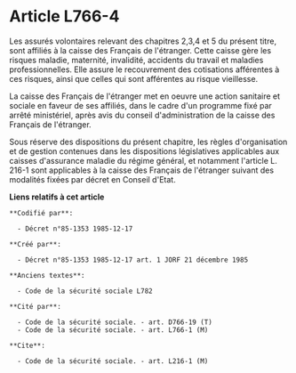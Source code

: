 # Article L766-4

Les assurés volontaires relevant des chapitres 2,3,4 et 5 du présent titre, sont affiliés à la caisse des Français de
l'étranger. Cette caisse   gère les risques maladie, maternité, invalidité, accidents du travail et maladies
professionnelles. Elle assure le recouvrement des cotisations afférentes à ces risques, ainsi que celles qui sont afférentes
au risque vieillesse. 

La caisse des Français de l'étranger met en oeuvre une action sanitaire et sociale en faveur de ses affiliés, dans le cadre
d'un programme fixé par arrêté ministériel, après avis du conseil d'administration de la caisse des Français de l'étranger. 

Sous réserve des dispositions du présent chapitre, les règles d'organisation et de gestion contenues dans les dispositions
législatives applicables aux caisses d'assurance maladie du régime général, et notamment l'article L. 216-1 sont applicables
à la caisse des Français de l'étranger suivant des modalités fixées par décret en Conseil d'Etat.

**Liens relatifs à cet article**

	**Codifié par**:

	  - Décret n°85-1353 1985-12-17

	**Créé par**:

	  - Décret n°85-1353 1985-12-17 art. 1 JORF 21 décembre 1985

	**Anciens textes**:

	  - Code de la sécurité sociale L782

	**Cité par**:

	  - Code de la sécurité sociale. - art. D766-19 (T)
	  - Code de la sécurité sociale. - art. L766-1 (M)

	**Cite**:

	  - Code de la sécurité sociale. - art. L216-1 (M)
